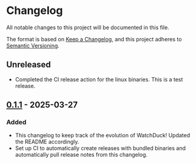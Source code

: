 # Changelog

All notable changes to this project will be documented in this file.

The format is based on [Keep a Changelog](https://keepachangelog.com/en/1.1.0/),
and this project adheres to [Semantic Versioning](https://semver.org/spec/v2.0.0.html).

## Unreleased
* Completed the CI release action for the linux binaries. This is a test release.

## [0.1.1] - 2025-03-27

### Added

* This changelog to keep track of the evolution of WatchDuck! Updated the README accordingly.
* Set up CI to automatically create releases with bundled binaries and automatically pull release notes from this changelog.

[unreleased]: https://github.com/BertanT/WatchDuck/compare/0.1.2...HEAD
[0.1.0]: https://github.com/BertanT/WatchDuck/releases/tag/0.1.0
[0.1.1]: https://github.com/BertanT/WatchDuck/compare/0.1.0...0.1.1
